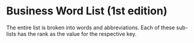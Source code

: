 # Business Word List (1st edition)

The entire list is broken into words and abbreviations. Each of these sub-lists
has the rank as the value for the respective key.
